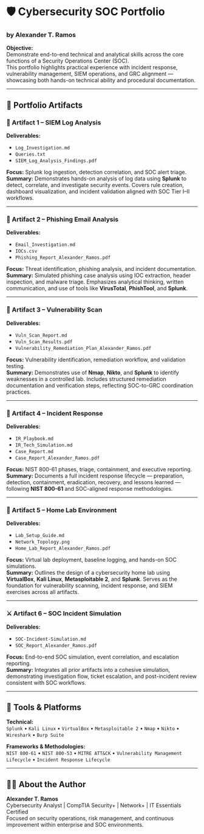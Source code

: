 # 🛡️ Cybersecurity SOC Portfolio  
### by Alexander T. Ramos

**Objective:**  
Demonstrate end-to-end technical and analytical skills across the core functions of a Security Operations Center (SOC).  
This portfolio highlights practical experience with incident response, vulnerability management, SIEM operations, and GRC alignment — showcasing both hands-on technical ability and procedural documentation.

---

## 📂 Portfolio Artifacts

### 🧠 Artifact 1 – SIEM Log Analysis
**Deliverables:**
- `Log_Investigation.md`
- `Queries.txt`
- `SIEM_Log_Analysis_Findings.pdf`

**Focus:** Splunk log ingestion, detection correlation, and SOC alert triage.  
**Summary:** Demonstrates hands-on analysis of log data using **Splunk** to detect, correlate, and investigate security events. Covers rule creation, dashboard visualization, and incident validation aligned with SOC Tier I–II workflows.

---

### 📨 Artifact 2 – Phishing Email Analysis
**Deliverables:**
- `Email_Investigation.md`
- `IOCs.csv`
- `Phishing_Report_Alexander_Ramos.pdf`

**Focus:** Threat identification, phishing analysis, and incident documentation.  
**Summary:** Simulated phishing case analysis using IOC extraction, header inspection, and malware triage. Emphasizes analytical thinking, written communication, and use of tools like **VirusTotal**, **PhishTool**, and **Splunk**.

---

### 🧾 Artifact 3 – Vulnerability Scan
**Deliverables:**
- `Vuln_Scan_Report.md`
- `Vuln_Scan_Results.pdf`
- `Vulnerability_Remediation_Plan_Alexander_Ramos.pdf`

**Focus:** Vulnerability identification, remediation workflow, and validation testing.  
**Summary:** Demonstrates use of **Nmap**, **Nikto**, and **Splunk** to identify weaknesses in a controlled lab. Includes structured remediation documentation and verification steps, reflecting SOC-to-GRC coordination practices.

---

### 🚨 Artifact 4 – Incident Response
**Deliverables:**
- `IR_Playbook.md`
- `IR_Tech_Simulation.md`
- `Case_Report.md`
- `Case_Report_Alexander_Ramos.pdf`

**Focus:** NIST 800-61 phases, triage, containment, and executive reporting.  
**Summary:** Documents a full incident response lifecycle — preparation, detection, containment, eradication, recovery, and lessons learned — following **NIST 800-61** and SOC-aligned response methodologies.

---

### 🧩 Artifact 5 – Home Lab Environment
**Deliverables:**
- `Lab_Setup_Guide.md`
- `Network_Topology.png`
- `Home_Lab_Report_Alexander_Ramos.pdf`

**Focus:** Virtual lab deployment, baseline logging, and hands-on SOC simulations.  
**Summary:** Outlines the design of a cybersecurity home lab using **VirtualBox**, **Kali Linux**, **Metasploitable 2**, and **Splunk**. Serves as the foundation for vulnerability scanning, incident response, and SIEM exercises across all artifacts.

---

### ⚔️ Artifact 6 – SOC Incident Simulation
**Deliverables:**
- `SOC-Incident-Simulation.md`
- `SOC_Report_Alexander_Ramos.pdf`

**Focus:** End-to-end SOC simulation, event correlation, and escalation reporting.  
**Summary:** Integrates all prior artifacts into a cohesive simulation, demonstrating investigation flow, ticket escalation, and post-incident review consistent with SOC workflows.

---

## 🧰 Tools & Platforms
**Technical:**  
`Splunk` • `Kali Linux` • `VirtualBox` • `Metasploitable 2` • `Nmap` • `Nikto` • `Wireshark` • `Burp Suite`  

**Frameworks & Methodologies:**  
`NIST 800-61` • `NIST 800-53` • `MITRE ATT&CK` • `Vulnerability Management Lifecycle` • `Incident Response Lifecycle`

---

## 🧑‍💻 About the Author
**Alexander T. Ramos**  
Cybersecurity Analyst | CompTIA Security+ | Network+ | IT Essentials Certified  
Focused on security operations, risk management, and continuous improvement within enterprise and SOC environments.
